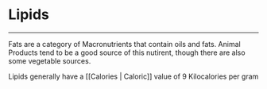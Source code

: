 # Lipids
--- 

Fats are a category of Macronutrients that contain oils and fats. Animal Products tend to be a good source of this nutirent, though there are also some vegetable sources.

Lipids generally have a [[Calories | Caloric]] value of 9 Kilocalories per gram

